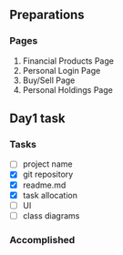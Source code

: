 ## Preparations

### Pages

1. Financial Products Page
2. Personal Login Page
3. Buy/Sell Page
4. Personal Holdings Page



## Day1 task

### Tasks

- [ ] project name
- [x] git repository
- [x] readme.md
- [x] task allocation
- [ ] UI
- [ ] class diagrams

### Accomplished

